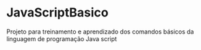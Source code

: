 # JavaScriptBasico
Projeto para treinamento e aprendizado dos comandos básicos da linguagem de programação Java script
